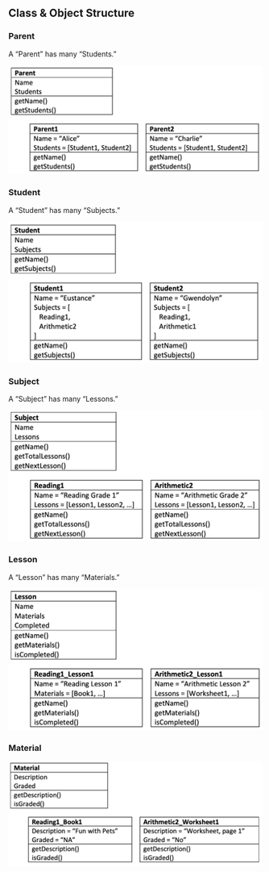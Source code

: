 ## Class & Object Structure

### Parent
A “Parent” has many “Students.”

![ParentClass](./images/Parent.png)

### Student
A “Student” has many “Subjects.”

![StudentClass](./images/Student.png)

### Subject
A “Subject” has many “Lessons.”

![SubbjectClass](./images/Subject.png)
 
### Lesson
A “Lesson” has many “Materials.”

![LessonClass](./images/Lesson.png)

### Material

![MaterialClass](./images/Material.png)
